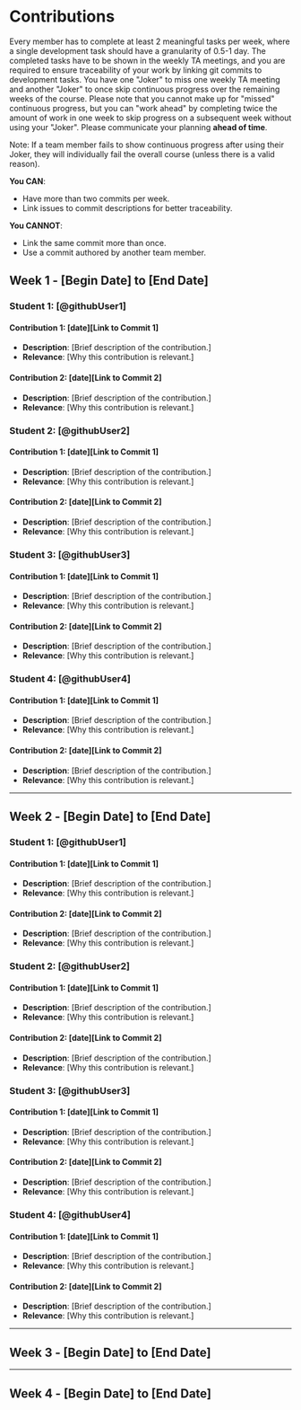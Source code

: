 # Contributions
Every member has to complete at least 2 meaningful tasks per week, where a single development task should have a granularity of 0.5-1 day. The completed tasks have to be shown in the weekly TA meetings, and you are required to ensure traceability of your work by linking git commits to development tasks. You have one "Joker" to miss one weekly TA meeting and another "Joker" to once skip continuous progress over the remaining weeks of the course. Please note that you cannot make up for "missed" continuous progress, but you can "work ahead" by completing twice the amount of work in one week to skip progress on a subsequent week without using your "Joker". Please communicate your planning **ahead of time**.

Note: If a team member fails to show continuous progress after using their Joker, they will individually fail the overall course (unless there is a valid reason).

**You CAN**:
- Have more than two commits per week.
- Link issues to commit descriptions for better traceability.
  
**You CANNOT**:
- Link the same commit more than once.
- Use a commit authored by another team member.

## Week 1 - [Begin Date] to [End Date]

### Student 1: [@githubUser1]

#### Contribution 1: [date][Link to Commit 1]
- **Description**: [Brief description of the contribution.]
- **Relevance**: [Why this contribution is relevant.]

#### Contribution 2: [date][Link to Commit 2]
- **Description**: [Brief description of the contribution.]
- **Relevance**: [Why this contribution is relevant.]

### Student 2: [@githubUser2]

#### Contribution 1: [date][Link to Commit 1]
- **Description**: [Brief description of the contribution.]
- **Relevance**: [Why this contribution is relevant.]

#### Contribution 2: [date][Link to Commit 2]
- **Description**: [Brief description of the contribution.]
- **Relevance**: [Why this contribution is relevant.]

### Student 3: [@githubUser3]

#### Contribution 1: [date][Link to Commit 1]
- **Description**: [Brief description of the contribution.]
- **Relevance**: [Why this contribution is relevant.]

#### Contribution 2: [date][Link to Commit 2]
- **Description**: [Brief description of the contribution.]
- **Relevance**: [Why this contribution is relevant.]

### Student 4: [@githubUser4]

#### Contribution 1: [date][Link to Commit 1]
- **Description**: [Brief description of the contribution.]
- **Relevance**: [Why this contribution is relevant.]

#### Contribution 2: [date][Link to Commit 2]
- **Description**: [Brief description of the contribution.]
- **Relevance**: [Why this contribution is relevant.]
  
---

## Week 2 - [Begin Date] to [End Date]

### Student 1: [@githubUser1]

#### Contribution 1: [date][Link to Commit 1]
- **Description**: [Brief description of the contribution.]
- **Relevance**: [Why this contribution is relevant.]

#### Contribution 2: [date][Link to Commit 2]
- **Description**: [Brief description of the contribution.]
- **Relevance**: [Why this contribution is relevant.]

### Student 2: [@githubUser2]

#### Contribution 1: [date][Link to Commit 1]
- **Description**: [Brief description of the contribution.]
- **Relevance**: [Why this contribution is relevant.]

#### Contribution 2: [date][Link to Commit 2]
- **Description**: [Brief description of the contribution.]
- **Relevance**: [Why this contribution is relevant.]

### Student 3: [@githubUser3]

#### Contribution 1: [date][Link to Commit 1]
- **Description**: [Brief description of the contribution.]
- **Relevance**: [Why this contribution is relevant.]

#### Contribution 2: [date][Link to Commit 2]
- **Description**: [Brief description of the contribution.]
- **Relevance**: [Why this contribution is relevant.]

### Student 4: [@githubUser4]

#### Contribution 1: [date][Link to Commit 1]
- **Description**: [Brief description of the contribution.]
- **Relevance**: [Why this contribution is relevant.]

#### Contribution 2: [date][Link to Commit 2]
- **Description**: [Brief description of the contribution.]
- **Relevance**: [Why this contribution is relevant.]

---

## Week 3 - [Begin Date] to [End Date]

---

## Week 4 - [Begin Date] to [End Date]

